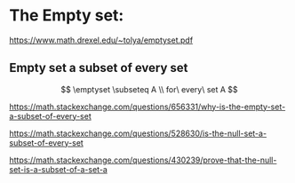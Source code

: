 # The Empty set:

https://www.math.drexel.edu/~tolya/emptyset.pdf

## Empty set a subset of every set

$$
\emptyset \subseteq A  \\ 
for\ every\ set A
$$ 


https://math.stackexchange.com/questions/656331/why-is-the-empty-set-a-subset-of-every-set

https://math.stackexchange.com/questions/528630/is-the-null-set-a-subset-of-every-set

https://math.stackexchange.com/questions/430239/prove-that-the-null-set-is-a-subset-of-a-set-a


